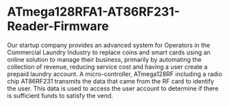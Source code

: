 # ATmega128RFA1-AT86RF231-Reader-Firmware
Our startup company provides an advanced system for Operators in the Commercial Laundry Industry to replace coins and smart cards using an online solution to manage their business, primarily by automating the collection of revenue, reducing service cost and having a user create a prepaid laundry account. 
A micro-controller, ATmega128RF including a radio chip AT86RF231 transmits the data that came from the RF card to identify the user. This data is used to access the user account to determine if there is sufficient funds to satisfy the vend. 
